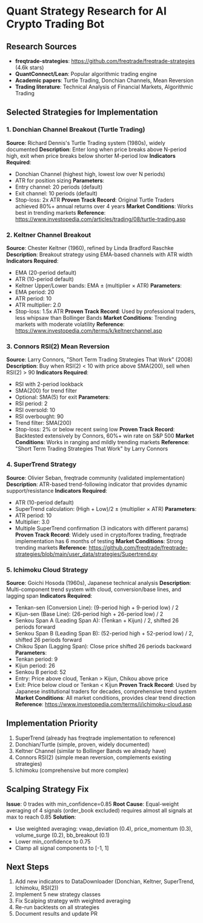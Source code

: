 # Quant Strategy Research for AI Crypto Trading Bot

## Research Sources
- **freqtrade-strategies**: https://github.com/freqtrade/freqtrade-strategies (4.6k stars)
- **QuantConnect/Lean**: Popular algorithmic trading engine
- **Academic papers**: Turtle Trading, Donchian Channels, Mean Reversion
- **Trading literature**: Technical Analysis of Financial Markets, Algorithmic Trading

## Selected Strategies for Implementation

### 1. **Donchian Channel Breakout (Turtle Trading)**
**Source**: Richard Dennis's Turtle Trading system (1980s), widely documented
**Description**: Enter long when price breaks above N-period high, exit when price breaks below shorter M-period low
**Indicators Required**: 
- Donchian Channel (highest high, lowest low over N periods)
- ATR for position sizing
**Parameters**:
- Entry channel: 20 periods (default)
- Exit channel: 10 periods (default)
- Stop-loss: 2x ATR
**Proven Track Record**: Original Turtle Traders achieved 80%+ annual returns over 4 years
**Market Conditions**: Works best in trending markets
**Reference**: https://www.investopedia.com/articles/trading/08/turtle-trading.asp

### 2. **Keltner Channel Breakout**
**Source**: Chester Keltner (1960), refined by Linda Bradford Raschke
**Description**: Breakout strategy using EMA-based channels with ATR width
**Indicators Required**:
- EMA (20-period default)
- ATR (10-period default)
- Keltner Upper/Lower bands: EMA ± (multiplier × ATR)
**Parameters**:
- EMA period: 20
- ATR period: 10
- ATR multiplier: 2.0
- Stop-loss: 1.5x ATR
**Proven Track Record**: Used by professional traders, less whipsaw than Bollinger Bands
**Market Conditions**: Trending markets with moderate volatility
**Reference**: https://www.investopedia.com/terms/k/keltnerchannel.asp

### 3. **Connors RSI(2) Mean Reversion**
**Source**: Larry Connors, "Short Term Trading Strategies That Work" (2008)
**Description**: Buy when RSI(2) < 10 with price above SMA(200), sell when RSI(2) > 90
**Indicators Required**:
- RSI with 2-period lookback
- SMA(200) for trend filter
- Optional: SMA(5) for exit
**Parameters**:
- RSI period: 2
- RSI oversold: 10
- RSI overbought: 90
- Trend filter: SMA(200)
- Stop-loss: 2% or below recent swing low
**Proven Track Record**: Backtested extensively by Connors, 60%+ win rate on S&P 500
**Market Conditions**: Works in ranging and mildly trending markets
**Reference**: "Short Term Trading Strategies That Work" by Larry Connors

### 4. **SuperTrend Strategy**
**Source**: Olivier Seban, freqtrade community (validated implementation)
**Description**: ATR-based trend-following indicator that provides dynamic support/resistance
**Indicators Required**:
- ATR (10-period default)
- SuperTrend calculation: (High + Low)/2 ± (multiplier × ATR)
**Parameters**:
- ATR period: 10
- Multiplier: 3.0
- Multiple SuperTrend confirmation (3 indicators with different params)
**Proven Track Record**: Widely used in crypto/forex trading, freqtrade implementation has 6 months of testing
**Market Conditions**: Strong trending markets
**Reference**: https://github.com/freqtrade/freqtrade-strategies/blob/main/user_data/strategies/Supertrend.py

### 5. **Ichimoku Cloud Strategy**
**Source**: Goichi Hosoda (1960s), Japanese technical analysis
**Description**: Multi-component trend system with cloud, conversion/base lines, and lagging span
**Indicators Required**:
- Tenkan-sen (Conversion Line): (9-period high + 9-period low) / 2
- Kijun-sen (Base Line): (26-period high + 26-period low) / 2
- Senkou Span A (Leading Span A): (Tenkan + Kijun) / 2, shifted 26 periods forward
- Senkou Span B (Leading Span B): (52-period high + 52-period low) / 2, shifted 26 periods forward
- Chikou Span (Lagging Span): Close price shifted 26 periods backward
**Parameters**:
- Tenkan period: 9
- Kijun period: 26
- Senkou B period: 52
- Entry: Price above cloud, Tenkan > Kijun, Chikou above price
- Exit: Price below cloud or Tenkan < Kijun
**Proven Track Record**: Used by Japanese institutional traders for decades, comprehensive trend system
**Market Conditions**: All market conditions, provides clear trend direction
**Reference**: https://www.investopedia.com/terms/i/ichimoku-cloud.asp

## Implementation Priority
1. SuperTrend (already has freqtrade implementation to reference)
2. Donchian/Turtle (simple, proven, widely documented)
3. Keltner Channel (similar to Bollinger Bands we already have)
4. Connors RSI(2) (simple mean reversion, complements existing strategies)
5. Ichimoku (comprehensive but more complex)

## Scalping Strategy Fix
**Issue**: 0 trades with min_confidence=0.85
**Root Cause**: Equal-weight averaging of 4 signals (order_book excluded) requires almost all signals at max to reach 0.85
**Solution**:
- Use weighted averaging: vwap_deviation (0.4), price_momentum (0.3), volume_surge (0.2), bb_breakout (0.1)
- Lower min_confidence to 0.75
- Clamp all signal components to [-1, 1]

## Next Steps
1. Add new indicators to DataDownloader (Donchian, Keltner, SuperTrend, Ichimoku, RSI(2))
2. Implement 5 new strategy classes
3. Fix Scalping strategy with weighted averaging
4. Re-run backtests on all strategies
5. Document results and update PR

